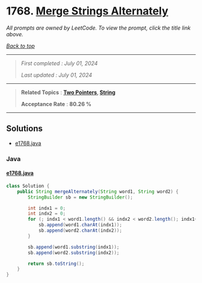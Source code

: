 # 1768. [Merge Strings Alternately](<https://leetcode.com/problems/merge-strings-alternately>)

*All prompts are owned by LeetCode. To view the prompt, click the title link above.*

*[Back to top](<../README.md>)*

------

> *First completed : July 01, 2024*
>
> *Last updated : July 01, 2024*

------

> **Related Topics** : **[Two Pointers](<by_topic/Two Pointers.md>), [String](<by_topic/String.md>)**
>
> **Acceptance Rate** : **80.26 %**

------

## Solutions

- [e1768.java](<../my-submissions/e1768.java>)
### Java
#### [e1768.java](<../my-submissions/e1768.java>)
```Java
class Solution {
    public String mergeAlternately(String word1, String word2) {
        StringBuilder sb = new StringBuilder();

        int indx1 = 0;
        int indx2 = 0;
        for (; indx1 < word1.length() && indx2 < word2.length(); indx1++, indx2++) {
            sb.append(word1.charAt(indx1));
            sb.append(word2.charAt(indx2));
        }

        sb.append(word1.substring(indx1));
        sb.append(word2.substring(indx2));

        return sb.toString();
    }
}
```

